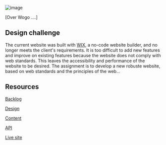 ![image](https://github.com/user-attachments/assets/c3aa41dc-4bfb-4b85-a0f8-183ad6308018)

[Over Wogo ....]

## Design challenge
The current website was built with [WIX](https://www.wix.com/), a no-code website builder, and no longer meets the client's requirements. It is too difficult to add new features and improve on existing features because the website does not comply with web standards. This leaves the accessibility and performance of the website to be desired. The assignment is to develop a new robuste website, based on web standards and the principles of the web...

## Resources
[Backlog](https://github.com/orgs/fdnd-agency/projects/29/views/1)

[Design](...)

[Content](https://github.com/fdnd-agency/wogo/tree/main/content)

[API](...)

[Live site](https://wogo.netlify.app/home)
